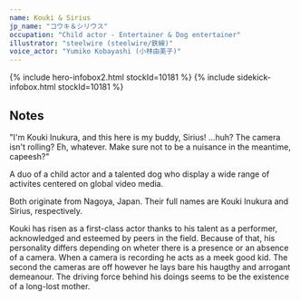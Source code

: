 ```yaml
---
name: Kouki & Sirius
jp_name: "コウキ＆シリウス"
occupation: "Child actor - Entertainer & Dog entertainer"
illustrator: "steelwire (steelwire/鉄線)"
voice_actor: "Yumiko Kobayashi (小林由美子)"
---
```


{% include hero-infobox2.html stockId=10181 %}
{% include sidekick-infobox.html stockId=10181 %}

## Notes

"I'm Kouki Inukura, and this here is my buddy, Sirius! …huh? The camera isn't rolling? Eh, whatever. Make sure not to be a nuisance in the meantime, capeesh?"

A duo of a child actor and a talented dog who display a wide range of activites centered on global video media. 

Both originate from Nagoya, Japan. Their full names are Kouki Inukura and Sirius, respectively. 

Kouki has risen as a first-class actor thanks to his talent as a performer, acknowledged and esteemed by peers in the field. Because of that, his personality differs depending on wheter there is a presence or an absence of a camera. When a camera is recording he acts as a meek good kid. The second the cameras are off however he lays bare his haugthy and arrogant demeanour. The driving force behind his doings seems to be the existence of a long-lost mother.

